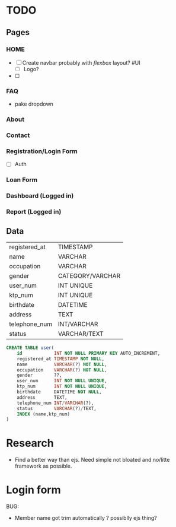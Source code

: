 # TODO

## Pages

### HOME
- [ ] Create navbar probably with *flexbox* layout? #UI
    - [ ] Logo?
- [ ] 

### FAQ

- pake dropdown 

### About

### Contact


### Registration/Login Form
- [ ] Auth

### Loan Form

### Dashboard (Logged in)

### Report (Logged in)


## Data

|               |                  |
|---------------|------------------|
| registered_at | TIMESTAMP        |
| name          | VARCHAR          |
| occupation    | VARCHAR          |
| gender        | CATEGORY/VARCHAR | ??
| user_num      | INT UNIQUE       |
| ktp_num       | INT UNIQUE       |
| birthdate     | DATETIME         |
| address       | TEXT             |
| telephone_num | INT/VARCHAR      | ??
| status        | VARCHAR/TEXT     | ??

```sql
CREATE TABLE user(
    id            INT NOT NULL PRIMARY KEY AUTO_INCREMENT,
    registered_at TIMESTAMP NOT NULL,
    name          VARCHAR(?) NOT NULL,
    occupation    VARCHAR(?) NOT NULL,
    gender        ??,
    user_num      INT NOT NULL UNIQUE,
    ktp_num       INT NOT NULL UNIQUE,
    birthdate     DATETIME NOT NULL,
    address       TEXT,
    telephone_num INT/VARCHAR(?),
    status        VARCHAR(?)/TEXT,
    INDEX (name,ktp_num)
)
```
# Research
- Find a better way than ejs.  Need simple not bloated and no/litte framework as possible.
# Login form


BUG:
- Member name got trim automatically ? possiblly ejs thing?
